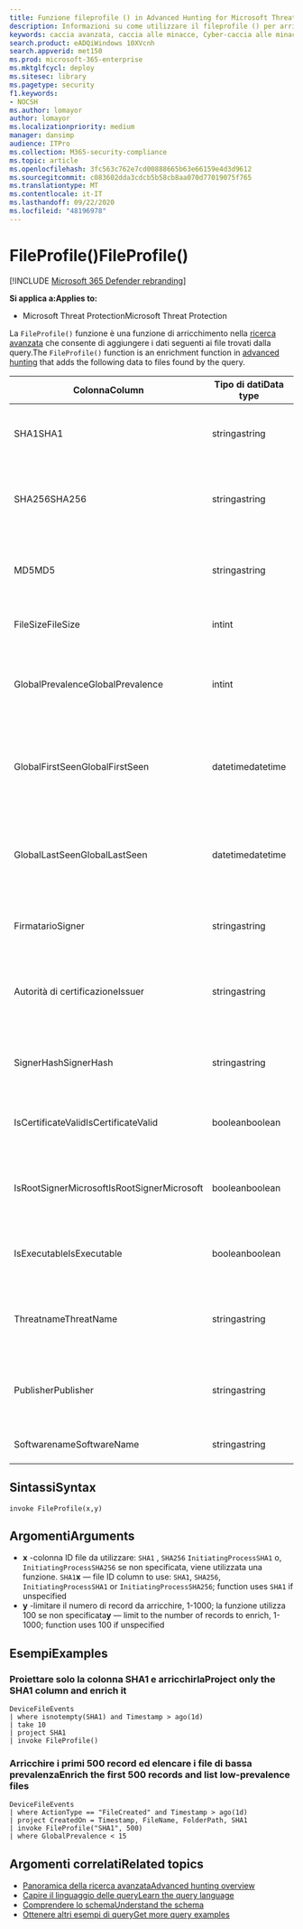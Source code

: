 ```yaml
---
title: Funzione fileprofile () in Advanced Hunting for Microsoft Threat Protection
description: Informazioni su come utilizzare il fileprofile () per arricchire i dati dei file nei risultati della query di ricerca avanzata
keywords: caccia avanzata, caccia alle minacce, Cyber-caccia alle minacce, Microsoft Threat Protection, Microsoft 365, MTP, M365, ricerca, query, telemetria, riferimento allo schema, kusto, fileprofile, profilo file, funzione, arricchimento
search.product: eADQiWindows 10XVcnh
search.appverid: met150
ms.prod: microsoft-365-enterprise
ms.mktglfcycl: deploy
ms.sitesec: library
ms.pagetype: security
f1.keywords:
- NOCSH
ms.author: lomayor
author: lomayor
ms.localizationpriority: medium
manager: dansimp
audience: ITPro
ms.collection: M365-security-compliance
ms.topic: article
ms.openlocfilehash: 3fc563c762e7cd00888665b63e66159e4d3d9612
ms.sourcegitcommit: c083602dda3cdcb5b58cb8aa070d77019075f765
ms.translationtype: MT
ms.contentlocale: it-IT
ms.lasthandoff: 09/22/2020
ms.locfileid: "48196978"
---
```

# <a name="fileprofile"></a><span data-ttu-id="e1093-104">FileProfile()</span><span class="sxs-lookup"><span data-stu-id="e1093-104">FileProfile()</span></span>

[!INCLUDE [Microsoft 365 Defender rebranding](../includes/microsoft-defender.md)]


<span data-ttu-id="e1093-105">**Si applica a:**</span><span class="sxs-lookup"><span data-stu-id="e1093-105">**Applies to:**</span></span>
- <span data-ttu-id="e1093-106">Microsoft Threat Protection</span><span class="sxs-lookup"><span data-stu-id="e1093-106">Microsoft Threat Protection</span></span>

<span data-ttu-id="e1093-107">La `FileProfile()` funzione è una funzione di arricchimento nella [ricerca avanzata](advanced-hunting-overview.md) che consente di aggiungere i dati seguenti ai file trovati dalla query.</span><span class="sxs-lookup"><span data-stu-id="e1093-107">The `FileProfile()` function is an enrichment function in [advanced hunting](advanced-hunting-overview.md) that adds the following data to files found by the query.</span></span>

| <span data-ttu-id="e1093-108">Colonna</span><span class="sxs-lookup"><span data-stu-id="e1093-108">Column</span></span> | <span data-ttu-id="e1093-109">Tipo di dati</span><span class="sxs-lookup"><span data-stu-id="e1093-109">Data type</span></span> | <span data-ttu-id="e1093-110">Descrizione</span><span class="sxs-lookup"><span data-stu-id="e1093-110">Description</span></span> |
|------------|-------------|-------------|
| <span data-ttu-id="e1093-111">SHA1</span><span class="sxs-lookup"><span data-stu-id="e1093-111">SHA1</span></span> | <span data-ttu-id="e1093-112">stringa</span><span class="sxs-lookup"><span data-stu-id="e1093-112">string</span></span> | <span data-ttu-id="e1093-113">SHA-1 del file a cui è stata applicata l'azione registrata</span><span class="sxs-lookup"><span data-stu-id="e1093-113">SHA-1 of the file that the recorded action was applied to</span></span> |
| <span data-ttu-id="e1093-114">SHA256</span><span class="sxs-lookup"><span data-stu-id="e1093-114">SHA256</span></span> | <span data-ttu-id="e1093-115">stringa</span><span class="sxs-lookup"><span data-stu-id="e1093-115">string</span></span> | <span data-ttu-id="e1093-116">SHA-256 del file a cui è stata applicata l'azione registrata</span><span class="sxs-lookup"><span data-stu-id="e1093-116">SHA-256 of the file that the recorded action was applied to</span></span> |
| <span data-ttu-id="e1093-117">MD5</span><span class="sxs-lookup"><span data-stu-id="e1093-117">MD5</span></span> | <span data-ttu-id="e1093-118">stringa</span><span class="sxs-lookup"><span data-stu-id="e1093-118">string</span></span> | <span data-ttu-id="e1093-119">Hash MD5 del file a cui è stata applicata l'azione registrata</span><span class="sxs-lookup"><span data-stu-id="e1093-119">MD5 hash of the file that the recorded action was applied to</span></span> |
| <span data-ttu-id="e1093-120">FileSize</span><span class="sxs-lookup"><span data-stu-id="e1093-120">FileSize</span></span> | <span data-ttu-id="e1093-121">int</span><span class="sxs-lookup"><span data-stu-id="e1093-121">int</span></span> | <span data-ttu-id="e1093-122">Dimensione del file in byte</span><span class="sxs-lookup"><span data-stu-id="e1093-122">Size of the file in bytes</span></span> |
| <span data-ttu-id="e1093-123">GlobalPrevalence</span><span class="sxs-lookup"><span data-stu-id="e1093-123">GlobalPrevalence</span></span> | <span data-ttu-id="e1093-124">int</span><span class="sxs-lookup"><span data-stu-id="e1093-124">int</span></span> | <span data-ttu-id="e1093-125">Numero di istanze dell'entità osservate da Microsoft a livello globale</span><span class="sxs-lookup"><span data-stu-id="e1093-125">Number of instances of the entity observed by Microsoft globally</span></span> |
| <span data-ttu-id="e1093-126">GlobalFirstSeen</span><span class="sxs-lookup"><span data-stu-id="e1093-126">GlobalFirstSeen</span></span> | <span data-ttu-id="e1093-127">datetime</span><span class="sxs-lookup"><span data-stu-id="e1093-127">datetime</span></span> | <span data-ttu-id="e1093-128">Data e ora in cui l'entità è stata osservata per la prima volta da Microsoft globalmente</span><span class="sxs-lookup"><span data-stu-id="e1093-128">Date and time when the entity was first observed by Microsoft globally</span></span> |
| <span data-ttu-id="e1093-129">GlobalLastSeen</span><span class="sxs-lookup"><span data-stu-id="e1093-129">GlobalLastSeen</span></span> | <span data-ttu-id="e1093-130">datetime</span><span class="sxs-lookup"><span data-stu-id="e1093-130">datetime</span></span> | <span data-ttu-id="e1093-131">Data e ora in cui l'entità è stata osservata per l'ultima volta da Microsoft globalmente</span><span class="sxs-lookup"><span data-stu-id="e1093-131">Date and time when the entity was last observed by Microsoft globally</span></span> |
| <span data-ttu-id="e1093-132">Firmatario</span><span class="sxs-lookup"><span data-stu-id="e1093-132">Signer</span></span> | <span data-ttu-id="e1093-133">stringa</span><span class="sxs-lookup"><span data-stu-id="e1093-133">string</span></span> | <span data-ttu-id="e1093-134">Informazioni sul firmatario del file</span><span class="sxs-lookup"><span data-stu-id="e1093-134">Information about the signer of the file</span></span> |
| <span data-ttu-id="e1093-135">Autorità di certificazione</span><span class="sxs-lookup"><span data-stu-id="e1093-135">Issuer</span></span> | <span data-ttu-id="e1093-136">stringa</span><span class="sxs-lookup"><span data-stu-id="e1093-136">string</span></span> | <span data-ttu-id="e1093-137">Informazioni sull'autorità di certificazione (CA) di emissione</span><span class="sxs-lookup"><span data-stu-id="e1093-137">Information about the issuing certificate authority (CA)</span></span> |
| <span data-ttu-id="e1093-138">SignerHash</span><span class="sxs-lookup"><span data-stu-id="e1093-138">SignerHash</span></span> | <span data-ttu-id="e1093-139">stringa</span><span class="sxs-lookup"><span data-stu-id="e1093-139">string</span></span> | <span data-ttu-id="e1093-140">Valore hash univoco che identifica il firmatario</span><span class="sxs-lookup"><span data-stu-id="e1093-140">Unique hash value identifying the signer</span></span> |
| <span data-ttu-id="e1093-141">IsCertificateValid</span><span class="sxs-lookup"><span data-stu-id="e1093-141">IsCertificateValid</span></span> | <span data-ttu-id="e1093-142">boolean</span><span class="sxs-lookup"><span data-stu-id="e1093-142">boolean</span></span> | <span data-ttu-id="e1093-143">Se il certificato utilizzato per firmare il file è valido</span><span class="sxs-lookup"><span data-stu-id="e1093-143">Whether the certificate used to sign the file is valid</span></span> |
| <span data-ttu-id="e1093-144">IsRootSignerMicrosoft</span><span class="sxs-lookup"><span data-stu-id="e1093-144">IsRootSignerMicrosoft</span></span> | <span data-ttu-id="e1093-145">boolean</span><span class="sxs-lookup"><span data-stu-id="e1093-145">boolean</span></span> | <span data-ttu-id="e1093-146">Indica se il firmatario del certificato radice è Microsoft</span><span class="sxs-lookup"><span data-stu-id="e1093-146">Indicates whether the signer of the root certificate is Microsoft</span></span> |
| <span data-ttu-id="e1093-147">IsExecutable</span><span class="sxs-lookup"><span data-stu-id="e1093-147">IsExecutable</span></span> | <span data-ttu-id="e1093-148">boolean</span><span class="sxs-lookup"><span data-stu-id="e1093-148">boolean</span></span> | <span data-ttu-id="e1093-149">Se il file è un file eseguibile (PE) portatile</span><span class="sxs-lookup"><span data-stu-id="e1093-149">Whether the file is a Portable Executable (PE) file</span></span> |
| <span data-ttu-id="e1093-150">Threatname</span><span class="sxs-lookup"><span data-stu-id="e1093-150">ThreatName</span></span> | <span data-ttu-id="e1093-151">stringa</span><span class="sxs-lookup"><span data-stu-id="e1093-151">string</span></span> | <span data-ttu-id="e1093-152">Nome del rilevamento per qualsiasi malware o altre minacce trovate</span><span class="sxs-lookup"><span data-stu-id="e1093-152">Detection name for any malware or other threats found</span></span> |
| <span data-ttu-id="e1093-153">Publisher</span><span class="sxs-lookup"><span data-stu-id="e1093-153">Publisher</span></span> | <span data-ttu-id="e1093-154">stringa</span><span class="sxs-lookup"><span data-stu-id="e1093-154">string</span></span> | <span data-ttu-id="e1093-155">Nome dell'organizzazione che ha pubblicato il file</span><span class="sxs-lookup"><span data-stu-id="e1093-155">Name of the organization that published the file</span></span> |
| <span data-ttu-id="e1093-156">Softwarename</span><span class="sxs-lookup"><span data-stu-id="e1093-156">SoftwareName</span></span> | <span data-ttu-id="e1093-157">stringa</span><span class="sxs-lookup"><span data-stu-id="e1093-157">string</span></span> | <span data-ttu-id="e1093-158">Nome del prodotto software</span><span class="sxs-lookup"><span data-stu-id="e1093-158">Name of the software product</span></span> |

## <a name="syntax"></a><span data-ttu-id="e1093-159">Sintassi</span><span class="sxs-lookup"><span data-stu-id="e1093-159">Syntax</span></span>

```kusto
invoke FileProfile(x,y)
```

## <a name="arguments"></a><span data-ttu-id="e1093-160">Argomenti</span><span class="sxs-lookup"><span data-stu-id="e1093-160">Arguments</span></span>

- <span data-ttu-id="e1093-161">**x** -colonna ID file da utilizzare: `SHA1` , `SHA256` `InitiatingProcessSHA1` o, `InitiatingProcessSHA256` se non specificata, viene utilizzata una funzione. `SHA1`</span><span class="sxs-lookup"><span data-stu-id="e1093-161">**x** — file ID column to use: `SHA1`, `SHA256`, `InitiatingProcessSHA1` or `InitiatingProcessSHA256`; function uses `SHA1` if unspecified</span></span>
- <span data-ttu-id="e1093-162">**y** -limitare il numero di record da arricchire, 1-1000; la funzione utilizza 100 se non specificata</span><span class="sxs-lookup"><span data-stu-id="e1093-162">**y** — limit to the number of records to enrich, 1-1000; function uses 100 if unspecified</span></span>

## <a name="examples"></a><span data-ttu-id="e1093-163">Esempi</span><span class="sxs-lookup"><span data-stu-id="e1093-163">Examples</span></span>

### <a name="project-only-the-sha1-column-and-enrich-it"></a><span data-ttu-id="e1093-164">Proiettare solo la colonna SHA1 e arricchirla</span><span class="sxs-lookup"><span data-stu-id="e1093-164">Project only the SHA1 column and enrich it</span></span>

```kusto
DeviceFileEvents
| where isnotempty(SHA1) and Timestamp > ago(1d)
| take 10
| project SHA1
| invoke FileProfile()
```

### <a name="enrich-the-first-500-records-and-list-low-prevalence-files"></a><span data-ttu-id="e1093-165">Arricchire i primi 500 record ed elencare i file di bassa prevalenza</span><span class="sxs-lookup"><span data-stu-id="e1093-165">Enrich the first 500 records and list low-prevalence files</span></span>

```kusto
DeviceFileEvents
| where ActionType == "FileCreated" and Timestamp > ago(1d)
| project CreatedOn = Timestamp, FileName, FolderPath, SHA1
| invoke FileProfile("SHA1", 500) 
| where GlobalPrevalence < 15
```

## <a name="related-topics"></a><span data-ttu-id="e1093-166">Argomenti correlati</span><span class="sxs-lookup"><span data-stu-id="e1093-166">Related topics</span></span>
- [<span data-ttu-id="e1093-167">Panoramica della ricerca avanzata</span><span class="sxs-lookup"><span data-stu-id="e1093-167">Advanced hunting overview</span></span>](advanced-hunting-overview.md)
- [<span data-ttu-id="e1093-168">Capire il linguaggio delle query</span><span class="sxs-lookup"><span data-stu-id="e1093-168">Learn the query language</span></span>](advanced-hunting-query-language.md)
- [<span data-ttu-id="e1093-169">Comprendere lo schema</span><span class="sxs-lookup"><span data-stu-id="e1093-169">Understand the schema</span></span>](advanced-hunting-schema-tables.md)
- [<span data-ttu-id="e1093-170">Ottenere altri esempi di query</span><span class="sxs-lookup"><span data-stu-id="e1093-170">Get more query examples</span></span>](advanced-hunting-shared-queries.md)
